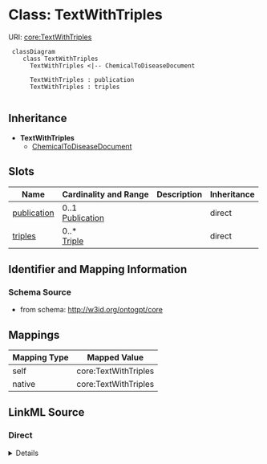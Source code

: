 # Class: TextWithTriples



URI: [core:TextWithTriples](http://w3id.org/ontogpt/core/TextWithTriples)


```mermaid
 classDiagram
    class TextWithTriples
      TextWithTriples <|-- ChemicalToDiseaseDocument
      
      TextWithTriples : publication
      TextWithTriples : triples
      
```




## Inheritance
* **TextWithTriples**
    * [ChemicalToDiseaseDocument](ChemicalToDiseaseDocument.md)



## Slots

| Name | Cardinality and Range | Description | Inheritance |
| ---  | --- | --- | --- |
| [publication](publication.md) | 0..1 <br/> [Publication](Publication.md) |  | direct |
| [triples](triples.md) | 0..* <br/> [Triple](Triple.md) |  | direct |









## Identifier and Mapping Information







### Schema Source


* from schema: http://w3id.org/ontogpt/core





## Mappings

| Mapping Type | Mapped Value |
| ---  | ---  |
| self | core:TextWithTriples |
| native | core:TextWithTriples |


## LinkML Source

<!-- TODO: investigate https://stackoverflow.com/questions/37606292/how-to-create-tabbed-code-blocks-in-mkdocs-or-sphinx -->

### Direct

<details>
```yaml
name: TextWithTriples
from_schema: http://w3id.org/ontogpt/core
rank: 1000
attributes:
  publication:
    name: publication
    annotations:
      prompt.skip:
        tag: prompt.skip
        value: 'true'
    from_schema: http://w3id.org/ontogpt/core
    rank: 1000
    range: Publication
    inlined: true
  triples:
    name: triples
    from_schema: http://w3id.org/ontogpt/core
    rank: 1000
    multivalued: true
    range: Triple
    inlined: true
    inlined_as_list: true

```
</details>

### Induced

<details>
```yaml
name: TextWithTriples
from_schema: http://w3id.org/ontogpt/core
rank: 1000
attributes:
  publication:
    name: publication
    annotations:
      prompt.skip:
        tag: prompt.skip
        value: 'true'
    from_schema: http://w3id.org/ontogpt/core
    rank: 1000
    alias: publication
    owner: TextWithTriples
    domain_of:
    - TextWithTriples
    range: Publication
    inlined: true
  triples:
    name: triples
    from_schema: http://w3id.org/ontogpt/core
    rank: 1000
    multivalued: true
    alias: triples
    owner: TextWithTriples
    domain_of:
    - TextWithTriples
    range: Triple
    inlined: true
    inlined_as_list: true

```
</details>